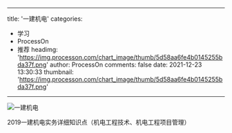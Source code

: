 
---
title: '一建机电'
categories: 
 - 学习
 - ProcessOn
 - 推荐
headimg: 'https://img.processon.com/chart_image/thumb/5d58aa6fe4b0145255bda37f.png'
author: ProcessOn
comments: false
date: 2021-12-23 13:30:33
thumbnail: 'https://img.processon.com/chart_image/thumb/5d58aa6fe4b0145255bda37f.png'
---

<div>   
<img class="thumb" alt="一建机电" src="https://img.processon.com/chart_image/thumb/5d58aa6fe4b0145255bda37f.png" referrerpolicy="no-referrer">
<p>2019一建机电实务详细知识点（机电工程技术、机电工程项目管理）</p>  
</div>
            